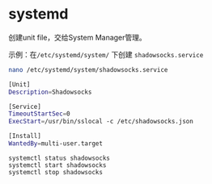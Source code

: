 # systemd

创建unit file，交给System Manager管理。

示例：在`/etc/systemd/system/` 下创建 `shadowsocks.service`
```bash
nano /etc/systemd/system/shadowsocks.service
```
```bash
[Unit]
Description=Shadowsocks

[Service]
TimeoutStartSec=0
ExecStart=/usr/bin/sslocal -c /etc/shadowsocks.json

[Install]
WantedBy=multi-user.target
```
```
systemctl status shadowsocks
systemctl start shadowsocks
systemctl stop shadowsocks
```